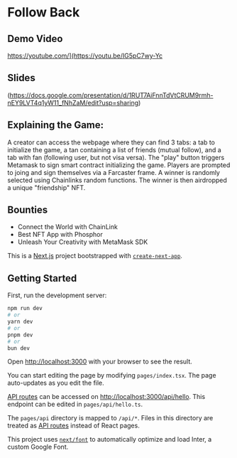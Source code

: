 # Follow Back

## Demo Video
https://youtube.com/](https://youtu.be/IG5pC7wy-Yc

## Slides
(https://docs.google.com/presentation/d/1RUT7AiFnnTdVtCRUM9rmh-nEY9LVT4q1yW11_fNhZaM/edit?usp=sharing)

## Explaining the Game:

A creator can access the webpage where they can find 3 tabs: a tab to initialize the game, a tan containing a list of friends (mutual follow), and a tab with fan (following user, but not visa versa). The "play" button triggers Metamask to sign smart contract initializing the game. Players are prompted to joing and sign themselves via a Farcaster frame. A winner is randomly selected using Chainlinks random functions. The winner is then airdropped a unique "friendship" NFT.

## Bounties

- Connect the World with ChainLink
- Best NFT App with Phosphor
- Unleash Your Creativity with MetaMask SDK



This is a [Next.js](https://nextjs.org/) project bootstrapped with [`create-next-app`](https://github.com/vercel/next.js/tree/canary/packages/create-next-app).

## Getting Started

First, run the development server:

```bash
npm run dev
# or
yarn dev
# or
pnpm dev
# or
bun dev
```

Open [http://localhost:3000](http://localhost:3000) with your browser to see the result.

You can start editing the page by modifying `pages/index.tsx`. The page auto-updates as you edit the file.

[API routes](https://nextjs.org/docs/api-routes/introduction) can be accessed on [http://localhost:3000/api/hello](http://localhost:3000/api/hello). This endpoint can be edited in `pages/api/hello.ts`.

The `pages/api` directory is mapped to `/api/*`. Files in this directory are treated as [API routes](https://nextjs.org/docs/api-routes/introduction) instead of React pages.

This project uses [`next/font`](https://nextjs.org/docs/basic-features/font-optimization) to automatically optimize and load Inter, a custom Google Font.
